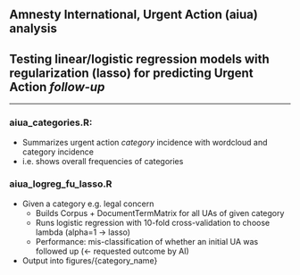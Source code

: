 ## Amnesty International, Urgent Action (aiua) analysis
## Testing linear/logistic regression models with regularization (lasso) for predicting Urgent Action *follow-up*
---
### aiua_categories.R: 
- Summarizes urgent action *category* incidence with wordcloud and category incidence
- i.e. shows overall frequencies of categories

### aiua_logreg_fu_lasso.R
- Given a category e.g. legal concern
	- Builds Corpus + DocumentTermMatrix for all UAs of given category
	- Runs logistic regression with 10-fold cross-validation to choose lambda (alpha=1 -> lasso) 
	- Performance: mis-classification of whether an initial UA was followed up (<- requested outcome by AI)
- Output into figures/{category_name}